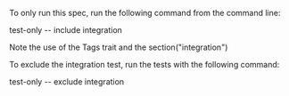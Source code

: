To only run this spec, run the following command from the command line:

test-only -- include integration

Note the use of the Tags trait and the section("integration")

To exclude the integration test, run the tests with the following command:

test-only -- exclude integration
